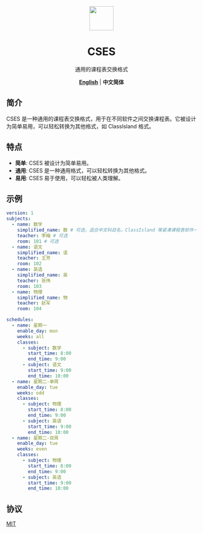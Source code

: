 
<div align="center">

<image src="http://m.qpic.cn/psc?/V51UyG6T2hLdbN0oEgHl3fEkH73KqJt7/TmEUgtj9EK6.7V8ajmQrEEsEylM*52lTktZHLze*PTbMCd2wg4o5kkEyKNVsVL9UM5xK4GLClF.TOL*ty*FnqAuxBQmobbAoJ.gYMo62EQY!/mnull&bo=wADAAAAAAAADByI!&rf=photolist&t=5" height="64"/>

# CSES

通用的课程表交换格式

[**English**](../../README.md) | **中文简体**

</div>

## 简介

CSES 是一种通用的课程表交换格式，用于在不同软件之间交换课程表。它被设计为简单易用，可以轻松转换为其他格式，如 ClassIsland 格式。

## 特点

- **简单**: CSES 被设计为简单易用。
- **通用**: CSES 是一种通用格式，可以轻松转换为其他格式。
- **易用**: CSES 易于使用，可以轻松被人类理解。

## 示例

```yaml
version: 1
subjects:
  - name: 数学
    simplified_name: 数 # 可选，适合中文科目名，ClassIsland 等紧凑课程表软件一般需要
    teacher: 李梅 # 可选
    room: 101 # 可选
  - name: 语文
    simplified_name: 语
    teacher: 王芳
    room: 102
  - name: 英语
    simplified_name: 英
    teacher: 张伟
    room: 103
  - name: 物理
    simplified_name: 物
    teacher: 赵军
    room: 104

schedules:
  - name: 星期一
    enable_day: mon
    weeks: all
    classes:
      - subject: 数学
        start_time: 8:00
        end_time: 9:00
      - subject: 语文
        start_time: 9:00
        end_time: 10:00
  - name: 星期二-单周
    enable_day: tue
    weeks: odd
    classes:
      - subject: 物理
        start_time: 8:00
        end_time: 9:00
      - subject: 英语
        start_time: 9:00
        end_time: 10:00
  - name: 星期二-双周
    enable_day: tue
    weeks: even
    classes:
      - subject: 物理
        start_time: 8:00
        end_time: 9:00
      - subject: 英语
        start_time: 9:00
        end_time: 10:00
```

## 协议

[MIT](./LICENSE)


